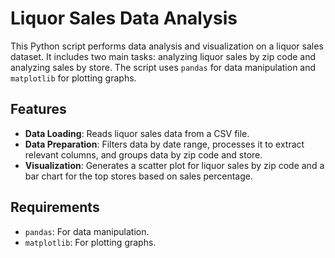 # Liquor Sales Data Analysis

This Python script performs data analysis and visualization on a liquor sales dataset. It includes two main tasks: analyzing liquor sales by zip code and analyzing sales by store. The script uses `pandas` for data manipulation and `matplotlib` for plotting graphs.

## Features

- **Data Loading**: Reads liquor sales data from a CSV file.
- **Data Preparation**: Filters data by date range, processes it to extract relevant columns, and groups data by zip code and store.
- **Visualization**: Generates a scatter plot for liquor sales by zip code and a bar chart for the top stores based on sales percentage.

## Requirements

- `pandas`: For data manipulation.
- `matplotlib`: For plotting graphs.
